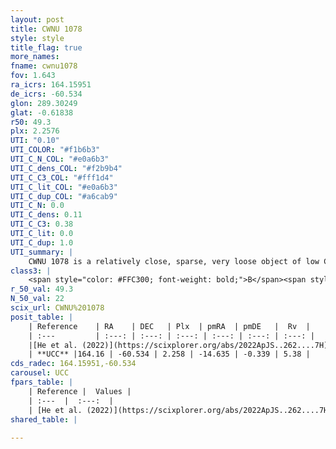 ```yaml
---
layout: post
title: CWNU 1078
style: style
title_flag: true
more_names: 
fname: cwnu1078
fov: 1.643
ra_icrs: 164.15951
de_icrs: -60.534
glon: 289.30249
glat: -0.61838
r50: 49.3
plx: 2.2576
UTI: "0.10"
UTI_COLOR: "#f1b6b3"
UTI_C_N_COL: "#e0a6b3"
UTI_C_dens_COL: "#f2b9b4"
UTI_C_C3_COL: "#fff1d4"
UTI_C_lit_COL: "#e0a6b3"
UTI_C_dup_COL: "#a6cab9"
UTI_C_N: 0.0
UTI_C_dens: 0.11
UTI_C_C3: 0.38
UTI_C_lit: 0.0
UTI_C_dup: 1.0
UTI_summary: |
    CWNU 1078 is a relatively close, sparse, very loose object of low C3 quality. It was recently reported in the literature.<br><br><span style="color: #99180f; font-weight: bold;">Warning: </span>contains less than 25 stars with <i>P>0.5</i> estimated.
class3: |
    <span style="color: #FFC300; font-weight: bold;">B</span><span style="color: red; font-weight: bold;">C</span>
r_50_val: 49.3
N_50_val: 22
scix_url: CWNU%201078
posit_table: |
    | Reference    | RA    | DEC   | Plx  | pmRA  | pmDE   |  Rv  |
    | :---         | :---: | :---: | :---: | :---: | :---: | :---: |
    |[He et al. (2022)](https://scixplorer.org/abs/2022ApJS..262....7H) | 164.185 | -60.633 | 2.256 | -14.695 | -0.458 | -- |
    | **UCC** |164.16 | -60.534 | 2.258 | -14.635 | -0.339 | 5.38 | 
cds_radec: 164.15951,-60.534
carousel: UCC
fpars_table: |
    | Reference |  Values |
    | :---  |  :---:  |
    | [He et al. (2022)](https://scixplorer.org/abs/2022ApJS..262....7H) | `A0=0.55, logAge=7.75` |
shared_table: |
    
---
```

